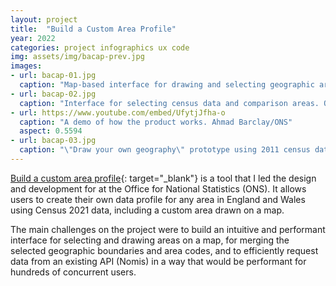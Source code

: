 ```yaml
---
layout: project
title:  "Build a Custom Area Profile"
year: 2022
categories: project infographics ux code
img: assets/img/bacap-prev.jpg
images:
- url: bacap-01.jpg
  caption: "Map-based interface for drawing and selecting geographic areas. ONS"
- url: bacap-02.jpg
  caption: "Interface for selecting census data and comparison areas. ONS"
- url: https://www.youtube.com/embed/UfytjJfha-o
  caption: "A demo of how the product works. Ahmad Barclay/ONS"
  aspect: 0.5594
- url: bacap-03.jpg
  caption: "\"Draw your own geography\" prototype using 2011 census data ([view](https://bothness.github.io/geo-draw/)). Ahmad Barclay/ONS"
---
```

[Build a custom area profile](https://www.ons.gov.uk/visualisations/customprofiles/){: target="_blank"} is a tool that I led the design and development for at the Office for National Statistics (ONS). It allows users to create their own data profile for any area in England and Wales using Census 2021 data, including a custom area drawn on a map.

The main challenges on the project were to build an intuitive and performant interface for selecting and drawing areas on a map, for merging the selected geographic boundaries and area codes, and to efficiently request data from an existing API (Nomis) in a way that would be performant for hundreds of concurrent users.